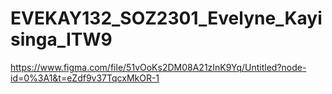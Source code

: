 # EVEKAY132_SOZ2301_Evelyne_Kayisinga_ITW9
https://www.figma.com/file/51vOoKs2DM08A21zInK9Yq/Untitled?node-id=0%3A1&t=eZdf9v37TqcxMkOR-1
